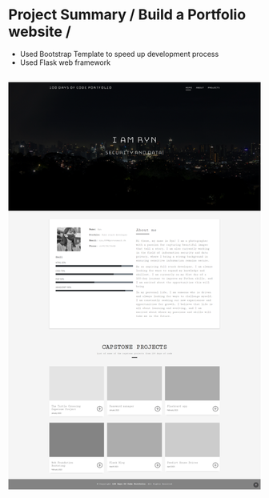 <h1>Project Summary / Build a Portfolio website /</h1>
<ul>
  <li>Used Bootstrap Template to speed up development process</li>
  <li>Used Flask web framework</li>
  </ul>
  <br>
  <img src="image/1.png">
  
